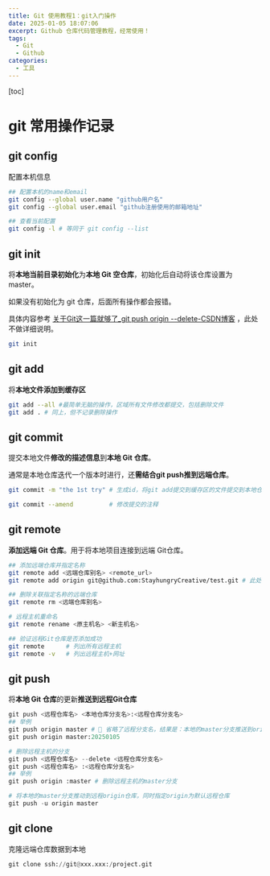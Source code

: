 ```yaml
---
title: Git 使用教程1：git入门操作
date: 2025-01-05 18:07:06
excerpt: Github 仓库代码管理教程，经常使用！
tags:
  - Git
  - Github
categories:
  - 工具
---
```




[toc]

# git 常用操作记录

## git config

配置本机信息

```bash
## 配置本机的name和email
git config --global user.name "github用户名"
git config --global user.email "github注册使用的邮箱地址" 

## 查看当前配置
git config -l # 等同于 git config --list
```



## git init 

将**本地当前目录初始化**为**本地 Git 空仓库**，初始化后自动将该仓库设置为master。

如果没有初始化为 git 仓库，后面所有操作都会报错。

具体内容参考 [关于Git这一篇就够了_git push origin --delete-CSDN博客](https://blog.csdn.net/bjbz_cxy/article/details/116703787) ，此处不做详细说明。

```bash
git init
```



## git add

将**本地文件添加到缓存区**

```bash
git add --all #最简单无脑的操作，区域所有文件修改都提交，包括删除文件
git add . # 同上，但不记录删除操作
```



## git commit

提交本地文件**修改的描述信息**到**本地 Git 仓库**。

通常是本地仓库迭代一个版本时进行，还**需结合git push推到远端仓库**。

```bash
git commit -m "the 1st try"	# 生成id，将git add提交到缓存区的文件提交到本地仓库，便于回滚。

git commit --amend 			# 修改提交的注释
```



## git remote 

**添加远端 Git 仓库**。用于将本地项目连接到远端 Git仓库。

```bash
## 添加远端仓库并指定名称
git remote add <远端仓库别名> <remote_url>
git remote add origin git@github.com:StayhungryCreative/test.git # 此处的origin是远端仓库的别名，可以改成任意其她名称

## 删除关联指定名称的远端仓库
git remote rm <远端仓库别名>

# 远程主机重命名
git remote rename <原主机名> <新主机名> 

## 验证远程Git仓库是否添加成功
git remote		# 列出所有远程主机
git remote -v	# 列出远程主机+网址
```



## git push

将**本地 Git 仓库**的更新**推送到远程Git仓库**

```python
git push <远程仓库名> <本地仓库分支名>:<远程仓库分支名> 
## 举例
git push origin master # 🌳 省略了远程分支名，结果是：本地的master分支推送到origin主机的master分支，如果远程不存在master分支，则新建。
git push origin master:20250105

# 删除远程主机的分支
git push <远程仓库名> --delete <远程仓库分支名>
git push <远程仓库名> :<远程仓库分支名>
## 举例
git push origin :master # 删除远程主机的master分支

# 将本地的master分支推动到远程origin仓库，同时指定origin为默认远程仓库
git push -u origin master 
```



## git clone

克隆远端仓库数据到本地

```python
git clone ssh://git@xxx.xxx:/project.git
```

